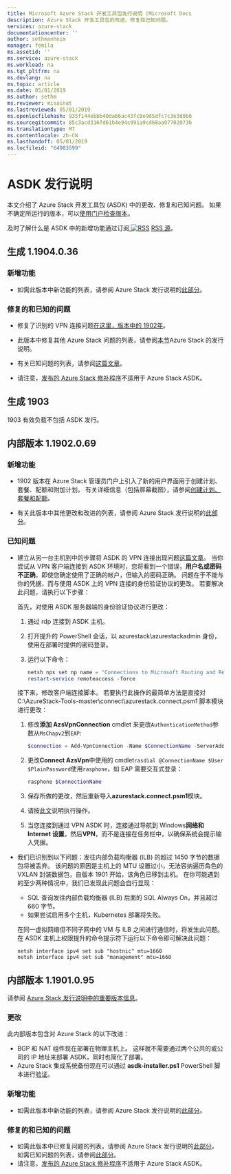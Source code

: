 ```yaml
---
title: Microsoft Azure Stack 开发工具包发行说明 |Microsoft Docs
description: Azure Stack 开发工具包的改进、修复和已知问题。
services: azure-stack
documentationcenter: ''
author: sethmanheim
manager: femila
ms.assetid: ''
ms.service: azure-stack
ms.workload: na
ms.tgt_pltfrm: na
ms.devlang: na
ms.topic: article
ms.date: 05/01/2019
ms.author: sethm
ms.reviewer: misainat
ms.lastreviewed: 05/01/2019
ms.openlocfilehash: 935f144ebbb40da66ac43fc8e9d5dfc7c3e3d0b6
ms.sourcegitcommit: 85c3acd316fd61b4e94c991a9cd68aa97702073b
ms.translationtype: MT
ms.contentlocale: zh-CN
ms.lasthandoff: 05/01/2019
ms.locfileid: "64983599"
---
```

# <a name="asdk-release-notes"></a>ASDK 发行说明

本文介绍了 Azure Stack 开发工具包 (ASDK) 中的更改、修复和已知问题。 如果不确定所运行的版本，可以[使用门户检查版本](../operator/azure-stack-updates.md#determine-the-current-version)。

及时了解什么是 ASDK 中的新增功能通过订阅[ ![RSS](./media/asdk-release-notes/feed-icon-14x14.png)](https://docs.microsoft.com/api/search/rss?search=Azure+Stack+Development+Kit+release+notes&locale=en-us#) [RSS 源](https://docs.microsoft.com/api/search/rss?search=Azure+Stack+Development+Kit+release+notes&locale=en-us#)。

## <a name="build-11904036"></a>生成 1.1904.0.36

<!-- ### Changes -->

### <a name="new-features"></a>新增功能

- 如需此版本中新功能的列表，请参阅 Azure Stack 发行说明的[此部分](../operator/azure-stack-release-notes-1904.md#whats-in-this-update)。

### <a name="fixed-and-known-issues"></a>修复的和已知的问题

- 修复了识别的 VPN 连接问题[在这里，版本中的 1902年](#known-issues)。

- 此版本中修复其他 Azure Stack 问题的列表，请参阅[本节](../operator/azure-stack-release-notes-1904.md#fixes)Azure Stack 的发行说明。
- 有关已知问题的列表，请参阅[这篇文章](../operator/azure-stack-release-notes-known-issues-1904.md)。
- 请注意，[发布的 Azure Stack 修补程序](../operator/azure-stack-release-notes-1904.md#hotfixes)不适用于 Azure Stack ASDK。

## <a name="build-1903"></a>生成 1903

1903 有效负载不包括 ASDK 发行。

## <a name="build-11902069"></a>内部版本 1.1902.0.69

### <a name="new-features"></a>新增功能

- 1902 版本在 Azure Stack 管理员门户上引入了新的用户界面用于创建计划、套餐、配额和附加计划。 有关详细信息（包括屏幕截图），请参阅[创建计划、套餐和配额](../operator/azure-stack-create-plan.md)。

- 有关此版本中其他更改和改进的列表，请参阅 Azure Stack 发行说明的[此部分](../operator/azure-stack-update-1902.md#improvements)。

<!-- ### New features

- For a list of new features in this release, see [this section](../operator/azure-stack-update-1902.md#new-features) of the Azure Stack release notes.

### Fixed and known issues

- For a list of issues fixed in this release, see [this section](../operator/azure-stack-update-1902.md#fixed-issues) of the Azure Stack release notes. For a list of known issues, see [this section](../operator/azure-stack-update-1902.md#known-issues-post-installation).
- Note that [available Azure Stack hotfixes](../operator/azure-stack-update-1902.md#azure-stack-hotfixes) are not applicable to the Azure Stack ASDK. -->

### <a name="known-issues"></a>已知问题

- 建立从另一台主机到中的步骤将 ASDK 的 VPN 连接出现问题[这篇文章](asdk-connect.md)。 当你尝试从 VPN 客户端连接到 ASDK 环境时，您将看到一个错误，**用户名或密码不正确**，即使您确定使用了正确的帐户，但输入的密码正确。 问题在于不能与你的凭据，而与使用 ASDK 上的 VPN 连接的身份验证协议的更改。 若要解决此问题，请执行以下步骤：

   首先，对使用 ASDK 服务器端的身份验证协议进行更改：

   1. 通过 rdp 连接到 ASDK 主机。
   2. 打开提升的 PowerShell 会话，以 azurestack\azurestackadmin 身份，使用在部署时提供的密码登录。
   3. 运行以下命令：

      ```powershell
      netsh nps set np name = "Connections to Microsoft Routing and Remote Access server" profileid = "0x100a" profiledata = "1A000000000000000000000000000000" profileid = "0x1009" profiledata = "0x5"
      restart-service remoteaccess -force
      ```

   接下来，修改客户端连接脚本。 若要执行此操作的最简单方法是直接对 C:\AzureStack-Tools-master\connect\azurestack.connect.psm1 脚本模块进行更改：

   1. 修改**添加 AzsVpnConnection** cmdlet 来更改`AuthenticationMethod`参数从`MsChapv2`到`EAP`:

      ```powershell
      $connection = Add-VpnConnection -Name $ConnectionName -ServerAddress $ServerAddress -TunnelType L2tp -EncryptionLevel Required -AuthenticationMethod Eap -L2tpPsk $PlainPassword -Force -RememberCredential -PassThru -SplitTunneling
      ```

   2. 更改**Connect AzsVpn**中使用的 cmdlet`rasdial @ConnectionName $User $PlainPassword`使用`rasphone`，如 EAP 需要交互式登录：

      ```powershell
      rasphone $ConnectionName
      ```

   3. 保存所做的更改，然后重新导入**azurestack.connect.psm1**模块。
   4. 请按[此文](asdk-connect.md#set-up-vpn-connectivity)说明执行操作。
   5. 当您连接到通过 VPN ASDK 时，连接通过导航到 Windows**网络和 Internet 设置**，然后**VPN**，而不是连接在任务栏中，以确保系统会提示输入凭据。

- 我们已识别到以下问题：发往内部负载均衡器 (ILB) 的超过 1450 字节的数据包将被丢弃。 该问题的原因是主机上的 MTU 设置过小，无法容纳遍历角色的 VXLAN 封装数据包，自版本 1901 开始，该角色已移到主机。 在你可能遇到的至少两种情况中，我们已发现此问题会自行显现：

  - SQL 查询发往内部负载均衡器 (ILB) 后面的 SQL Always On，并且超过 660 字节。
  - 如果尝试启用多个主机，Kubernetes 部署将失败。  

  在同一虚拟网络但不同子网中的 VM 与 ILB 之间进行通信时，将发生此问题。 在 ASDK 主机上权限提升的命令提示符下运行以下命令即可解决此问题：

  ```shell
  netsh interface ipv4 set sub "hostnic" mtu=1660
  netsh interface ipv4 set sub "management" mtu=1660
  ```

## <a name="build-11901095"></a>内部版本 1.1901.0.95

请参阅 [Azure Stack 发行说明中的重要版本信息](../operator/azure-stack-update-1901.md#build-reference)。

### <a name="changes"></a>更改

此内部版本包含对 Azure Stack 的以下改进：

- BGP 和 NAT 组件现在部署在物理主机上。 这样就不需要通过两个公共的或公司的 IP 地址来部署 ASDK，同时也简化了部署。
- Azure Stack 集成系统备份现在可以通过 **asdk-installer.ps1** PowerShell 脚本进行[验证](asdk-validate-backup.md)。

### <a name="new-features"></a>新增功能

- 如需此版本中新功能的列表，请参阅 Azure Stack 发行说明的[此部分](../operator/azure-stack-update-1901.md#new-features)。

### <a name="fixed-and-known-issues"></a>修复的和已知的问题

- 如需此版本中已修复问题的列表，请参阅 Azure Stack 发行说明的[此部分](../operator/azure-stack-update-1901.md#fixed-issues)。 如需已知问题的列表，请参阅[此部分](../operator/azure-stack-update-1901.md#known-issues-post-installation)。
- 请注意，[发布的 Azure Stack 修补程序](../operator/azure-stack-update-1901.md#azure-stack-hotfixes)不适用于 Azure Stack ASDK。
